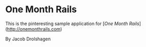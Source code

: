 # One Month Rails

This is the pinteresting sample application for
[*One Month Rails*] (http://onemonthrails.com)

By Jacob Drolshagen